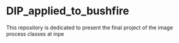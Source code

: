 # DIP_applied_to_bushfire
This repository is dedicated to present the final project of the image process classes at inpe
